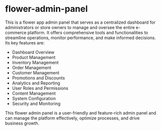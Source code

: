 # flower-admin-panel
This is a flower app admin panel that serves as a centralized dashboard for administrators or store owners to manage and oversee the entire e-commerce platform. It offers comprehensive tools and functionalities to streamline operations, monitor performance, and make informed decisions.  Its key features are:
- Dashboard Overview
- Product Management
- Inventory Management
- Order Management
- Customer Management
- Promotions and Discounts
- Analytics and Reporting
- User Roles and Permissions
- Content Management
- System Configuration
- Security and Monitoring

This flower admin panel is a user-friendly and feature-rich admin panel and can manage the platform effectively, optimize processes, and drive business growth.
